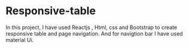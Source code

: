 # Responsive-table

In this project, I have used Reactjs , Html, css and Bootstrap to  create responsive table and page navigation.
And for navigtion bar I have used material Ui.

